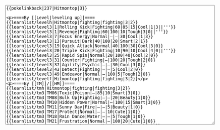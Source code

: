 </p><textarea readonly="" accesskey="," id="wpTextbox1" cols="80" rows="25" style="" class="mw-editfont-monospace" lang="en" dir="ltr" name="wpTextbox1">{{pokelinkback|237|Hitmontop|3}}

====By [[Level|leveling up]]====
{{learnlist/levelh|Hitmontop|fighting|fighting|3|2}}
{{learnlist/level3|1|Rolling Kick|Fighting|60|85|15|Cool|1|3||'''}}
{{learnlist/level3|1|Revenge|Fighting|60|100|10|Tough|3|0||'''}}
{{learnlist/level3|7|Focus Energy|Normal|—|—|30|Cool|1|3}}
{{learnlist/level3|13|Pursuit|Dark|40|100|20|Smart|2|1}}
{{learnlist/level3|19|Quick Attack|Normal|40|100|30|Cool|3|0}}
{{learnlist/level3|20|Triple Kick|Fighting|10|90|10|Cool|4|0||'''}}
{{learnlist/level3|25|Rapid Spin|Normal|20|100|40|Cool|2|0}}
{{learnlist/level3|31|Counter|Fighting|—|100|20|Tough|2|0}}
{{learnlist/level3|37|Agility|Psychic|—|—|30|Cool|3|0}}
{{learnlist/level3|43|Detect|Fighting|—|—|5|Cool|2|0}}
{{learnlist/level3|49|Endeavor|Normal|—|100|5|Tough|2|0}}
{{learnlist/levelf|Hitmontop|fighting|fighting|3|2}}

====By [[TM]]/[[HM]]====
{{learnlist/tmh|Hitmontop|fighting|fighting|3|2}}
{{learnlist/tm3|TM06|Toxic|Poison|—|85|10|Smart|3|0}}
{{learnlist/tm3|TM08|Bulk Up|Fighting|—|—|20|Beauty|1|0}}
{{learnlist/tm3|TM10|Hidden Power|Normal|—|100|15|Smart|3|0}}
{{learnlist/tm3|TM11|Sunny Day|Fire|—|—|5|Beauty|1|0}}
{{learnlist/tm3|TM17|Protect|Normal|—|—|10|Cute|1|0}}
{{learnlist/tm3|TM18|Rain Dance|Water|—|—|5|Tough|1|0}}
{{learnlist/tm3|TM21|Frustration|Normal|—|100|20|Cute|1|0}}
{{learnlist/tm3|TM26|Earthquake|Ground|100|100|10|Tough|1|3}}
{{learnlist/tm3|TM27|Return|Normal|—|100|20|Cute|1|0}}
{{learnlist/tm3|TM28|Dig|Ground|60|100|10|Smart|1|0}}
{{learnlist/tm3|TM31|Brick Break|Fighting|75|100|15|Cool|1|4||'''}}
{{learnlist/tm3|TM32|Double Team|Normal|—|—|15|Cool|2|0}}
{{learnlist/tm3|TM37|Sandstorm|Rock|—|—|10|Tough|3|0}}
{{learnlist/tm3|TM42|Facade|Normal|70|100|20|Cute|2|0}}
{{learnlist/tm3|TM43|Secret Power|Normal|70|100|20|Smart|1|0}}
{{learnlist/tm3|TM44|Rest|Psychic|—|—|10|Cute|2|0}}
{{learnlist/tm3|TM45|Attract|Normal|—|100|15|Cute|2|0}}
{{learnlist/tm3|TM46|Thief|Dark|40|100|10|Tough|1|0}}
{{learnlist/tm3|HM04|Strength|Normal|80|100|15|Tough|2|1}}
{{learnlist/tm3|HM06|Rock Smash|Fighting|20|100|15|Tough|1|0||'''}}
{{learnlist/tmf|Hitmontop|fighting|fighting|3|2}}

====By {{pkmn|breeding}}====
{{learnlist/breedh|Hitmontop|fighting|fighting|3|2}}
{{learnlist/breed3|{{MSP/3|106|Hitmonlee}}|Hi Jump Kick|Fighting|85|90|20|Cool|6|0||'''}}
{{learnlist/breed3|{{MSP/3|107|Hitmonchan}}|Helping Hand|Normal|—|—|20|Smart|2|0|*}}
{{learnlist/breed3|{{MSP/3|107|Hitmonchan}}|Mach Punch|Fighting|40|100|30|Cool|3|0||'''}}
{{learnlist/breed3|{{MSP/3|106|Hitmonlee}}|Mind Reader|Normal|—|100|5|Smart|3|0}}
{{learnlist/breed3|{{MSP/3|237|Hitmontop}}|Rapid Spin|Normal|20|100|40|Cool|2|0}}
{{learnlist/breedf|Hitmontop|fighting|fighting|3|2}}

====By [[Move Tutor|tutoring]]====
{{learnlist/tutorh|Hitmontop|fighting|fighting|3|2}}
{{learnlist/tutor3|Body Slam|Normal|85|100|15|Tough|1|4|||yes|yes|yes}}
{{learnlist/tutor3|Counter|Fighting|—|100|20|Tough|2|0|||yes|yes|no}}
{{learnlist/tutor3|Double-Edge|Normal|120|100|15|Tough|6|0|||yes|yes|yes}}
{{learnlist/tutor3|Endure|Normal|—|—|10|Tough|2|0|||no|yes|no}}
{{learnlist/tutor3|Mega Kick|Normal|120|75|5|Cool|4|0|||yes|yes|no}}
{{learnlist/tutor3|Mimic|Normal|—|—|10|Cute|1|0|||yes|yes|yes}}
{{learnlist/tutor3|Mud-Slap|Ground|20|100|10|Cute|2|1|||no|yes|no}}
{{learnlist/tutor3|Rock Slide|Rock|75|90|10|Tough|1|3|||yes|yes|no}}
{{learnlist/tutor3|Seismic Toss|Fighting|—|100|20|Tough|2|1|||yes|yes|yes}}
{{learnlist/tutor3|Sleep Talk|Normal|—|—|10|Cute|3|0|||no|yes|no}}
{{learnlist/tutor3|Snore|Normal|40|100|15|Cute|4|0|||no|yes|no}}
{{learnlist/tutor3|Substitute|Normal|—|—|10|Smart|2|0|||yes|yes|yes}}
{{learnlist/tutor3|Swagger|Normal|—|90|15|Cute|2|0|||no|yes|yes}}
{{learnlist/tutor3|Swift|Normal|60|—|20|Cool|2|0|||no|yes|no}}
{{learnlist/tutorf|Hitmontop|fighting|fighting|3|2}}

====By a prior [[evolution]]====
{{Learnlist/prevoh|Hitmontop|Fighting|Fighting|3|2}}
{{Learnlist/prevo3|236|Tyrogue|||||Tackle|Normal|35|95|35|Tough|4|0}}
{{Learnlist/prevof|Hitmontop|Fighting|Fighting|3|2}}

====Special moves====
{{Shadow moves|237|38|Shadow Rush|--|--|--|Agility|Psychic|Focus Energy|Normal|Triple Kick|Fighting|Rapid Spin|Normal|Colo|fighting|fighting}}

[[it:Hitmontop/Mosse apprese in terza generazione]]
[[zh:战舞郎/第三世代招式表]]
